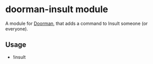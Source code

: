 # doorman-insult module
A module for [Doorman](https://github.com/FabricLabs/doorman), that adds a command to Insult someone (or everyone).

## Usage

- !insult <mention>
